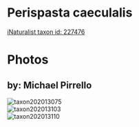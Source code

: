 
Perispasta caeculalis
=====================
  
[iNaturalist taxon id: 227476](https://www.inaturalist.org/taxa/227476)
# Photos

## by: Michael Pirrello
  
![taxon202013075](https://inaturalist-open-data.s3.amazonaws.com/photos/216396011/medium.jpg)  
![taxon202013103](https://inaturalist-open-data.s3.amazonaws.com/photos/216396024/medium.jpg)  
![taxon202013110](https://inaturalist-open-data.s3.amazonaws.com/photos/216396036/medium.jpg)